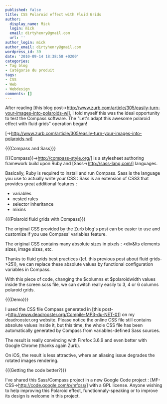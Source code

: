 ```yaml
---
published: false
title: CSS Polaroid effect with Fluid Grids
author:
  display_name: Mick
  login: mick
  email: dirtyhenry@gmail.com
  url: ''
author_login: mick
author_email: dirtyhenry@gmail.com
wordpress_id: 39
date: '2010-09-14 18:38:58 +0200'
categories:
- Tag blog
- Catégorie du produit
tags:
- CSS
- Web
- Webdesign
comments: []
---
```

After reading [this blog post->http://www.zurb.com/article/305/easily-turn-your-images-into-polaroids-wi], I told myself this was the ideal opportunity to test the Compass software. The "Let's adapt this awesome polaroid effect with fluid grids" operation began!

[<img18>->http://www.zurb.com/article/305/easily-turn-your-images-into-polaroids-wi]

{{{Compass and Sass}}}

[{{Compass}}->http://compass-style.org/] is a stylesheet authoring framework build upon Ruby and [Sass->http://sass-lang.com/] languages.

Basically, Ruby is required to install and run Compass. Sass is the language you use to actually write your CSS : Sass is an extension of CSS3 that provides great additional features :
- variables
- nested rules
- selector inheritance 
- mixins

{{{Polaroid fluid grids with Compass}}}

The original CSS provided by the Zurb blog's post can be easier to use and customize if you use Compass' variables feature.

The original CSS contains many absolute sizes in pixels : &lt;div&lts elements sizes, image sizes, etc.

<img19>

Thanks to fluid grids best practices ([cf. this previous post about fluid grids->25]), we can replace these absolute values by functional configuration variables in Compass.

<img20>

With this piece of code, changing the $columns et $polaroidwidth values inside the screen.scss file, we can switch really easily to 3, 4 or 6 columns polaroid grids.

<img15>

<img16>

<img17>

{{{Demo}}}

I used the CSS file Compass generated in [this post->http://www.deadrooster.org/Compile-MP3-du-NET-01] on my deadrooster.org website. Please notice the online CSS file still contains absolute values inside it, but this time, the whole CSS file has been automatically generated by Compass from variables-defined Sass sources.

The result is really convincing with Firefox 3.6.9 and even better with Google Chrome (thanks again Zurb).

On iOS, the result is less attractive, where an aliasing issue degrades the rotated images rendering.

<img21>

{{{Getting the code better?}}}

I've shared this Sass/Compass project in a new Google Code project : [MF-CSS->http://code.google.com/p/mfcss/] with a GPL license. 
Anyone wishing to help improving this Polaroid effect, functionnaly-speaking or to improve its design is welcome in this project.
